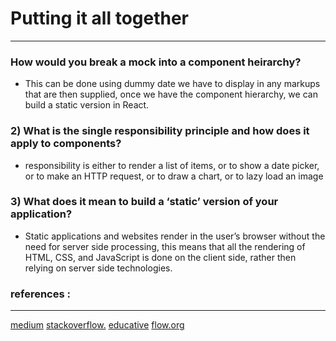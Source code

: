 # Putting it all together
---

### How would you break a mock into a component heirarchy?
- This can be done using dummy date we have to display in any markups that are then supplied, once we have the component hierarchy, we can build a static version in React.

### 2) What is the single responsibility principle and how does it apply to components?
-  responsibility is either to render a list of items, or to show a date picker, or to make an HTTP request, or to draw a chart, or to lazy load an image

### 3) What does it mean to build a ‘static’ version of your application?
- Static applications and websites render in the user’s browser without the need for server side processing, this means that all the rendering of HTML, CSS, and JavaScript is done on the client side, rather then relying on server side technologies.
    
 

    

### references :
---
[medium](https://medium.com)
[stackoverflow.](https://stackoverflow.com)
[educative](https://www.educative.io)
[flow.org](https://flow.org/en/docs/react/components/)